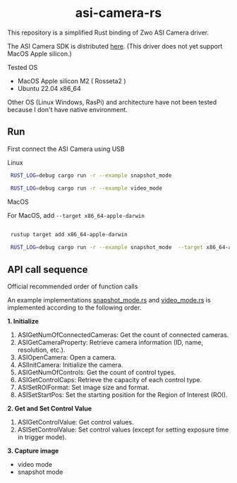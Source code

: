 <div align=center>
    <h1>asi-camera-rs</h1>
</div>

 This repository is a simplified Rust binding of Zwo ASI Camera driver.
 
The ASI Camera SDK is distributed [here](https://www.zwoastro.com/downloads/developers).
(This driver does not yet support MacOS Apple silicon.)


Tested OS
- MacOS Apple silicon M2 ( Rosseta2 ) 
- Ubuntu 22.04 x86_64

Other OS (Linux Windows, RasPi) and architecture  have not been tested because I don't have native environment.

## Run

First connect the ASI Camera using USB

Linux

```zsh
 RUST_LOG=debug cargo run -r --example snapshot_mode

 RUST_LOG=debug cargo run -r --example video_mode
```


MacOS

For MacOS, add  `--target x86_64-apple-darwin` 

```zsh
 
 rustup target add x86_64-apple-darwin

 RUST_LOG=debug cargo run -r --example snapshot_mode  --target x86_64-apple-darwin


```


## API call sequence


Official recommended order of function calls

An example implementations [snapshot_mode.rs](./examples/snapshot_mode.rs) and [video_mode.rs](./examples/video_mode.rs) is implemented according to the following order.

__1. Initialize__

1. ASIGetNumOfConnectedCameras: Get the count of connected cameras.
2. ASIGetCameraProperty: Retrieve camera information (ID, name, resolution, etc.).
3. ASIOpenCamera: Open a camera.
4. ASIInitCamera: Initialize the camera.
5. ASIGetNumOfControls: Get the count of control types.
6. ASIGetControlCaps: Retrieve the capacity of each control type.
7. ASISetROIFormat: Set image size and format.
8. ASISetStartPos: Set the starting position for the Region of Interest (ROI).


__2. Get and Set Control Value__

1. ASIGetControlValue: Get control values.
1. ASISetControlValue: Set control values (except for setting exposure time in trigger mode).

__3. Capture image__

- video mode
- snapshot mode